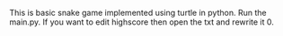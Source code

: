This is basic snake game implemented using turtle in python. 
Run the main.py.
If you want to edit highscore then open the txt and rewrite it 0.
